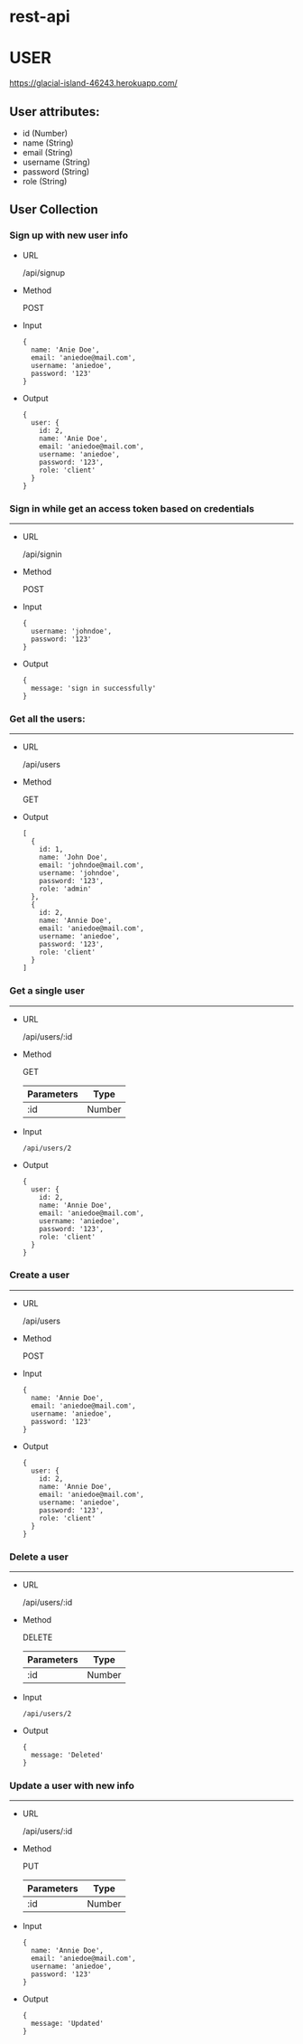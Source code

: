 # rest-api

# USER

https://glacial-island-46243.herokuapp.com/

## User attributes:
* id (Number)
* name (String)
* email (String)
* username (String)
* password (String)
* role (String)

## User Collection

### Sign up with new user info
* URL

  /api/signup

* Method

  POST

* Input
  ```
  {
    name: 'Anie Doe',
    email: 'aniedoe@mail.com',
    username: 'aniedoe',
    password: '123'
  }
  ```

* Output
  ```
  {
    user: {
      id: 2,
      name: 'Anie Doe',
      email: 'aniedoe@mail.com',
      username: 'aniedoe',
      password: '123',
      role: 'client'
    }
  }
  ```

### Sign in while get an access token based on credentials
----
* URL

  /api/signin

* Method

  POST

* Input
  ```
  {
    username: 'johndoe',
    password: '123'
  }
  ```

* Output
  ```
  {
    message: 'sign in successfully'
  }
  ```

### Get all the users:
----
* URL

  /api/users

* Method

  GET

* Output

  ```
  [
    {
      id: 1,
      name: 'John Doe',
      email: 'johndoe@mail.com',
      username: 'johndoe',
      password: '123',
      role: 'admin'
    },
    {
      id: 2,
      name: 'Annie Doe',
      email: 'aniedoe@mail.com',
      username: 'aniedoe',
      password: '123',
      role: 'client'
    }
  ]
  ```



### Get a single user
----
* URL

  /api/users/:id

* Method

  GET

  Parameters | Type
  ---------- | ----
  :id | Number

* Input
  ```
  /api/users/2
  ```

* Output
  ```
  {
    user: {
      id: 2,
      name: 'Annie Doe',
      email: 'aniedoe@mail.com',
      username: 'aniedoe',
      password: '123',
      role: 'client'
    }
  }
  ```

### Create a user
----
* URL

  /api/users

* Method

  POST

* Input
  ```
  {
    name: 'Annie Doe',
    email: 'aniedoe@mail.com',
    username: 'aniedoe',
    password: '123'
  }
  ```

* Output
  ```
  {
    user: {
      id: 2,
      name: 'Annie Doe',
      email: 'aniedoe@mail.com',
      username: 'aniedoe',
      password: '123',
      role: 'client'
    }
  }
  ```

### Delete a user
----
* URL

  /api/users/:id

* Method
  
  DELETE

  Parameters | Type
  ----- | ----
  :id | Number

* Input

  ```
  /api/users/2
  ```

* Output

  ```
  {
    message: 'Deleted'
  }
  ```

### Update a user with new info
----
* URL

  /api/users/:id

* Method
  
  PUT

  Parameters | Type
  ---------- | ----
  :id | Number

* Input
  ```
  {
    name: 'Annie Doe',
    email: 'aniedoe@mail.com',
    username: 'aniedoe',
    password: '123'
  }
  ```

* Output
  ```
  {
    message: 'Updated'
  }
  ```
